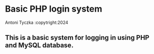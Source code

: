 # Basic PHP login system
Antoni Tyczka :copytright:2024

## This is a basic system for logging in using PHP and MySQL database.
